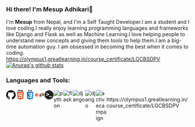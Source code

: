 ### Hi there! I'm Mesup Adhikari👋
I'm **Mesup** from Nepal, and I'm a Self Taught Developer.I am a student and I love coding.I really enjoy learning programming languages and frameworks like Django and Flask as well as Machine Learning.I love helping people to understand new concepts and giving them tools to help them.I am a big-time automation guy. I am obsessed in becoming the best when it comes to coding.
<br>
https://olympus1.greatlearning.in/course_certificate/LGCBSDPV
<br>
[![Anurag's github stats](https://github-readme-stats.vercel.app/api?username=iammesup)](https://github.com/anuraghazra/github-readme-stats)
<br>
### Languages and Tools:
<img align="left" alt="GitHub" width="26px" src="https://raw.githubusercontent.com/github/explore/78df643247d429f6cc873026c0622819ad797942/topics/github/github.png" />
<img align="left" alt="HTML5" width="26px" src="https://raw.githubusercontent.com/github/explore/80688e429a7d4ef2fca1e82350fe8e3517d3494d/topics/html/html.png" />
<img align="left" alt="CSS3" width="26px" src="https://raw.githubusercontent.com/github/explore/80688e429a7d4ef2fca1e82350fe8e3517d3494d/topics/css/css.png" />
<img align="left" alt="Git" width="26px" src="https://raw.githubusercontent.com/github/explore/80688e429a7d4ef2fca1e82350fe8e3517d3494d/topics/git/git.png" />
<img align="left" alt="Terminal" width="26px" src="https://raw.githubusercontent.com/github/explore/80688e429a7d4ef2fca1e82350fe8e3517d3494d/topics/terminal/terminal.png" />
<img align="left" alt="python" width="26px"
src="https://cdn4.iconfinder.com/data/icons/logos-and-brands/512/267_Python_logo-256.png" />
<img align="left" alt="flask" width="26px"
src="https://e7.pngegg.com/pngimages/508/316/png-clipart-flask-by-example-python-web-framework-bottle-bottle-white-black-thumbnail.png" />
<img align="left" alt="django" width="34px"
src="https://banner2.cleanpng.com/20180711/rtc/kisspng-django-web-development-web-framework-python-softwa-django-5b45d913f29027.4888902515313042119936.jpg" />
<img align="left" alt="django" width="29px"
src="https://www.flaticon.com/svg/static/icons/svg/2103/2103626.svg" />
<img align="left" alt="activecampaign" width="29px"
src="https://images.ctfassets.net/bx16dovk9m7p/46i803HI36kkc4ieSQCqIU/07d687d08888d465d57a990e445b3160/ac_mark-blue-trans.svg" />
<br>
https://olympus1.greatlearning.in/course_certificate/LGCBSDPV


